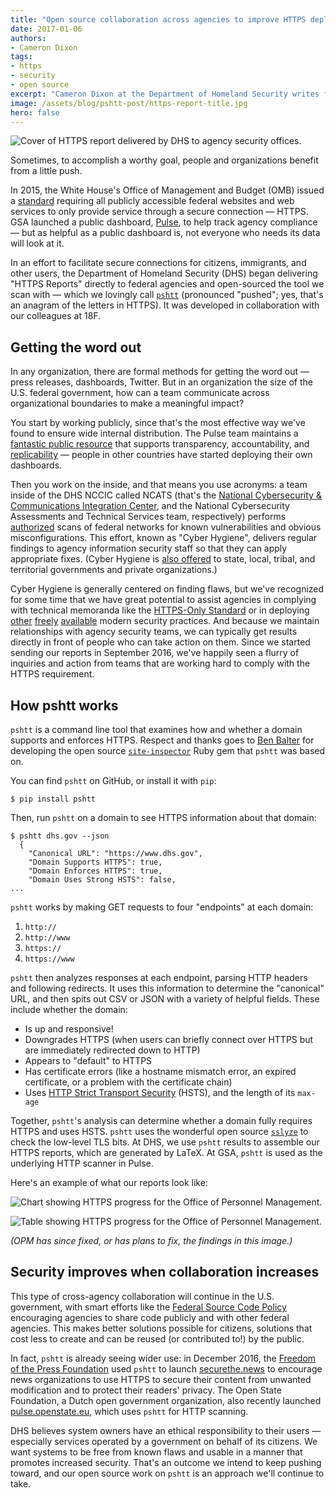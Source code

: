 ```yaml
---
title: "Open source collaboration across agencies to improve HTTPS deployment"
date: 2017-01-06
authors:
- Cameron Dixon
tags:
- https
- security
- open source
excerpt: "Cameron Dixon at the Department of Homeland Security writes for 18F: To facilitate secure connections for citizens, immigrants, and other users, the Department of Homeland Security began delivering 'HTTPS Reports' directly to federal agencies. We open-sourced the tool we scan with, in collaboration with our colleagues at 18F."
image: /assets/blog/pshtt-post/https-report-title.jpg
hero: false
---
```


![Cover of HTTPS report delivered by DHS to agency security offices.]({{site.baseurl}}/assets/blog/pshtt-post/https-report-title.jpg)

Sometimes, to accomplish a worthy goal, people and organizations benefit from a little push.

In 2015, the White House's Office of Management and Budget (OMB) issued a [standard](https://https.cio.gov/) requiring all publicly accessible federal websites and web services to only provide service through a secure connection — HTTPS. GSA launched a public dashboard, [Pulse](https://pulse.cio.gov/), to help track agency compliance — but as helpful as a public dashboard is, not everyone who needs its data will look at it.

In an effort to facilitate secure connections for citizens, immigrants, and other users, the Department of Homeland Security (DHS) began delivering "HTTPS Reports" directly to federal agencies and open-sourced the tool we scan with — which we lovingly call [`pshtt`](https://github.com/dhs-ncats/pshtt) (pronounced "pushed"; yes, that's an anagram of the letters in HTTPS). It was developed in collaboration with our colleagues at 18F.

## Getting the word out

In any organization, there are formal methods for getting the word out — press releases, dashboards, Twitter. But in an organization the size of the U.S. federal government, how can a team communicate across organizational boundaries to make a meaningful impact?

You start by working publicly, since that's the most effective way we've found to ensure wide internal distribution. The Pulse team maintains a [fantastic public resource](https://pulse.cio.gov/https/domains/) that supports transparency, accountability, and [replicability](https://github.com/18F/pulse#the-pulse-of-the-federal-gov-webspace) — people in other countries have started deploying their own dashboards.

Then you work on the inside, and that means you use acronyms: a team inside of the DHS NCCIC called NCATS (that's the [National Cybersecurity & Communications Integration Center](https://www.dhs.gov/cyber-incident-response), and the National Cybersecurity Assessments and Technical Services team, respectively) performs [authorized](https://www.whitehouse.gov/sites/default/files/omb/memoranda/2015/m-15-01.pdf) scans of federal networks for known vulnerabilities and obvious misconfigurations. This effort, known as "Cyber Hygiene", delivers regular findings to agency information security staff so that they can apply appropriate fixes. (Cyber Hygiene is [also offered](mailto:ncats_info@dhs.gov) to state, local, tribal, and territorial governments and private organizations.)

Cyber Hygiene is generally centered on finding flaws, but we've recognized for some time that we have great potential to assist agencies in complying with technical memoranda like the [HTTPS-Only Standard](https://www.whitehouse.gov/sites/default/files/omb/memoranda/2015/m-15-13.pdf) or in deploying [other](https://tools.ietf.org/html/rfc7208) [freely](https://tools.ietf.org/html/rfc7489) [available](https://tools.ietf.org/html/rfc3207) modern security practices. And because we maintain relationships with agency security teams, we can typically get results directly in front of people who can take action on them. Since we started sending our reports in September 2016, we've happily seen a flurry of inquiries and action from teams that are working hard to comply with the HTTPS requirement.

## How pshtt works

`pshtt` is a command line tool that examines how and whether a domain supports and enforces HTTPS. Respect and thanks goes to [Ben Balter](https://github.com/benbalter) for developing the open source [`site-inspector`](https://github.com/benbalter/site-inspector) Ruby gem that `pshtt` was based on.

You can find `pshtt` on GitHub, or install it with `pip`:

```
$ pip install pshtt
```

Then, run `pshtt` on a domain to see HTTPS information about that domain:

```
$ pshtt dhs.gov --json
  {
    "Canonical URL": "https://www.dhs.gov",
    "Domain Supports HTTPS": true,
    "Domain Enforces HTTPS": true,
    "Domain Uses Strong HSTS": false,
...
```

`pshtt` works by making GET requests to four "endpoints" at each domain:

1. `http://`
2. `http://www`
3. `https://`
4. `https://www`

`pshtt` then analyzes responses at each endpoint, parsing HTTP headers and following redirects. It uses this information to determine the "canonical" URL, and then spits out CSV or JSON with a variety of helpful fields. These include whether the domain:

* Is up and responsive!
* Downgrades HTTPS (when users can briefly connect over HTTPS but are immediately redirected down to HTTP)
* Appears to "default" to HTTPS
* Has certificate errors (like a hostname mismatch error, an expired certificate, or a problem with the certificate chain)
* Uses [HTTP Strict Transport Security](https://https.cio.gov/hsts/) (HSTS), and the length of its `max-age`

Together, `pshtt`'s analysis can determine whether a domain fully requires HTTPS and uses HSTS. `pshtt` uses the wonderful open source [`sslyze`](https://github.com/nabla-c0d3/sslyze) to check the low-level TLS bits. At DHS, we use `pshtt` results to assemble our HTTPS reports, which are generated by LaTeX. At GSA, `pshtt` is used as the underlying HTTP scanner in Pulse.

Here's an example of what our reports look like:

![Chart showing HTTPS progress for the Office of Personnel Management.]({{site.baseurl}}/assets/blog/pshtt-post/opm-chart.png)

![Table showing HTTPS progress for the Office of Personnel Management.]({{site.baseurl}}/assets/blog/pshtt-post/opm-table.jpg)

_(OPM has since fixed, or has plans to fix, the findings in this image.)_

## Security improves when collaboration increases

This type of cross-agency collaboration will continue in the U.S. government, with smart efforts like the [Federal Source Code Policy](https://sourcecode.cio.gov/) encouraging agencies to share code publicly and with other federal agencies. This makes better solutions possible for citizens, solutions that cost less to create and can be reused (or contributed to!) by the public.

In fact, `pshtt` is already seeing wider use: in December 2016, the [Freedom of the Press Foundation](https://freedom.press/) used `pshtt` to launch [securethe.news](https://securethe.news) to encourage news organizations to use HTTPS to secure their content from unwanted modification and to protect their readers' privacy. The Open State Foundation, a Dutch open government organization, also recently launched [pulse.openstate.eu](https://pulse.openstate.eu), which uses `pshtt` for HTTP scanning.

DHS believes system owners have an ethical responsibility to their users — especially services operated by a government on behalf of its citizens. We want systems to be free from known flaws and usable in a manner that promotes increased security. That's an outcome we intend to keep pushing toward, and our open source work on `pshtt` is an approach we'll continue to take.
